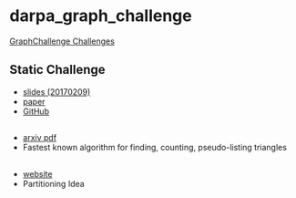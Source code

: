 # darpa_graph_challenge

[GraphChallenge Challenges](https://graphchallenge.mit.edu/challenges)

## Static Challenge

* [slides (20170209)](https://graphchallenge.mit.edu/sites/default/files/documents/SubGraphChallenge-2017-02-09.pdf)
* [paper](https://arxiv.org/abs/1708.06866)
* [GitHub](https://github.com/graphchallenge/GraphChallenge)

## 

* [arxiv pdf](https://arxiv.org/pdf/cs/0609116v1.pdf)
* Fastest known algorithm for finding, counting, pseudo-listing triangles

##

* [website](https://www.andrew.cmu.edu/user/dwise/15418/)
* Partitioning Idea
